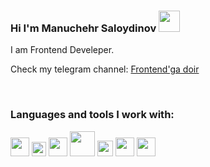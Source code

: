 ### Hi I'm Manuchehr Saloydinov <img src="https://media0.giphy.com/media/w1OBpBd7kJqHrJnJ13/giphy.gif?cid=ecf05e47aaqzhggfommoeua44bu4hyxpuega0aq2nlzgj2u9&rid=giphy.gif&ct=s" width="34px" >

I am Frontend Develeper. <br />

Check my telegram channel: <a href="https://t.me/frontendga_doir">
Frontend'ga doir
</a>

<br />

### Languages and tools I work with: 

<code><img src="https://www.freepnglogos.com/uploads/html5-logo-png/html5-logo-html-logo-10.png" width="30px"></code>
<code><img src="https://www.batflat.org/themes/default/img/css-logo.png" width="23px"></code>
<code><img src="https://sass-lang.com/assets/img/styleguide/white-e44bed0d.png" width="30px"></code>
<code><img src="https://w7.pngwing.com/pngs/893/324/png-transparent-bootstrap-computer-icons-others-miscellaneous-angle-text.png" width="40px"></code>
<code><img src="https://encrypted-tbn0.gstatic.com/images?q=tbn:ANd9GcTJVhI1iPnjgznUC_LoOkLQQl2IhPmNQgXFKw&usqp=CAU" width="25px"></code>
<code><img src="https://p1.hiclipart.com/preview/88/749/312/library-webbylab-react-react-native-javascript-nodejs-flutter-javascript-library-png-clipart.jpg" width="30px"></code>
<code><img src="https://banner2.cleanpng.com/20180530/ego/kisspng-redux-react-javascript-state-management-github-5b0f63b383e413.5993174015277352195402.jpg" width="30px"></code>

